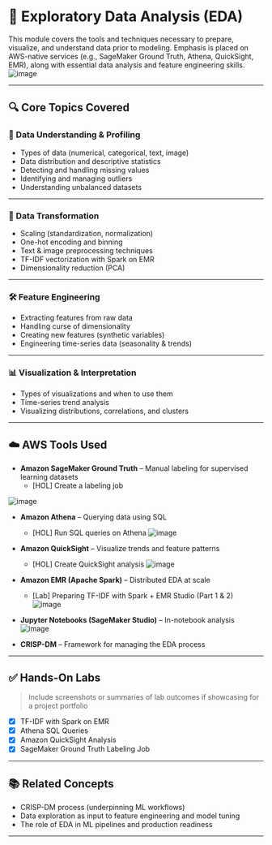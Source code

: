 # 🧪 Exploratory Data Analysis (EDA)

This module covers the tools and techniques necessary to prepare, visualize, and understand data prior to modeling. Emphasis is placed on AWS-native services (e.g., SageMaker Ground Truth, Athena, QuickSight, EMR), along with essential data analysis and feature engineering skills.
![image](https://github.com/user-attachments/assets/6cb64f42-781b-4108-b5d1-658ea18930e2)

---

## 🔍 Core Topics Covered

### 📂 Data Understanding & Profiling
- Types of data (numerical, categorical, text, image)
- Data distribution and descriptive statistics
- Detecting and handling missing values
- Identifying and managing outliers
- Understanding unbalanced datasets

<!-- Optional Image -->
<!-- ![Example of Data Distribution](../assets/data_distribution_plot.png) -->

---

### 🔄 Data Transformation
- Scaling (standardization, normalization)
- One-hot encoding and binning
- Text & image preprocessing techniques
- TF-IDF vectorization with Spark on EMR
- Dimensionality reduction (PCA)

<!-- Optional Image -->
<!-- ![TF-IDF Vectorization](../assets/tfidf_pipeline.png) -->

---

### 🛠️ Feature Engineering
- Extracting features from raw data
- Handling curse of dimensionality
- Creating new features (synthetic variables)
- Engineering time-series data (seasonality & trends)

---

### 📊 Visualization & Interpretation
- Types of visualizations and when to use them
- Time-series trend analysis
- Visualizing distributions, correlations, and clusters

<!-- Optional Image -->
<!-- ![Visualization Example](../assets/quicksight_dashboard.png) -->

---

## ☁️ AWS Tools Used

- **Amazon SageMaker Ground Truth** – Manual labeling for supervised learning datasets
  - [HOL] Create a labeling job
    
![image](https://github.com/user-attachments/assets/75d102bf-d2d1-4a21-a373-94533edadd19)

- **Amazon Athena** – Querying data using SQL
  - [HOL] Run SQL queries on Athena
![image](https://github.com/user-attachments/assets/e8e8a6c2-5a3c-48be-b581-d1f8d03cc2d5)

- **Amazon QuickSight** – Visualize trends and feature patterns
  - [HOL] Create QuickSight analysis
![image](https://github.com/user-attachments/assets/1a768274-f1ac-467b-b9da-bd3fcce0bbfb)

- **Amazon EMR (Apache Spark)** – Distributed EDA at scale
  - [Lab] Preparing TF-IDF with Spark + EMR Studio (Part 1 & 2)
![image](https://github.com/user-attachments/assets/b2427628-7434-42a8-a9ca-064563907af9)

- **Jupyter Notebooks (SageMaker Studio)** – In-notebook analysis
![image](https://github.com/user-attachments/assets/4beff8e6-cd45-44c1-9332-7bc16a86a2d4)

- **CRISP-DM** – Framework for managing the EDA process

---

## ✅ Hands-On Labs
> Include screenshots or summaries of lab outcomes if showcasing for a project portfolio

- [x] TF-IDF with Spark on EMR
- [x] Athena SQL Queries
- [x] Amazon QuickSight Analysis
- [x] SageMaker Ground Truth Labeling Job

---

## 📚 Related Concepts

- CRISP-DM process (underpinning ML workflows)
- Data exploration as input to feature engineering and model tuning
- The role of EDA in ML pipelines and production readiness

---

